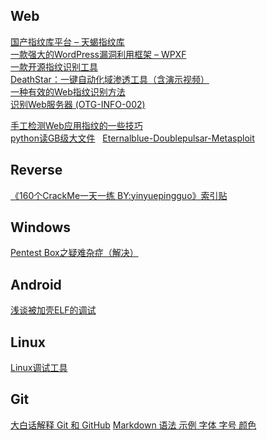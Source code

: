 ## Web
[国产指纹库平台 – 天蝎指纹库](http://mp.weixin.qq.com/s/yX9_KiTreRLdpV27dnHSIg)  
[一款强大的WordPress漏洞利用框架 – WPXF](http://www.freebuf.com/articles/web/135777.html)  
[一款开源指纹识别工具](https://github.com/Ms0x0/Dayu)  
[DeathStar：一键自动化域渗透工具（含演示视频）](http://www.freebuf.com/sectool/136224.html)  
[一种有效的Web指纹识别方法](http://journal.ucas.ac.cn/CN/abstract/abstract12402.shtml)  
[识别Web服务器 (OTG-INFO-002)](https://kennel209.gitbooks.io/owasp-testing-guide-v4/content/zh/web_application_security_testing/fingerprint_web_server_otg-info-002.html)  

[手工检测Web应用指纹的一些技巧](http://www.freebuf.com/news/137497.html?from=timeline)  
[python读GB级大文件](https://github.com/Shuang0420/Shuang0420.github.io/wiki/python%E8%AF%BBGB%E7%BA%A7%E5%A4%A7%E6%96%87%E4%BB%B6)  
[Eternalblue-Doublepulsar-Metasploit](https://github.com/ElevenPaths/Eternalblue-Doublepulsar-Metasploit/)  

## Reverse
[《160个CrackMe一天一练 BY:yinyuepingguo》索引贴](http://bbs.fishc.com/thread-42999-1-1.html)  

## Windows
[Pentest Box之疑难杂症（解决）](http://www.secist.com/archives/2477.html)  

## Android
[浅谈被加壳ELF的调试](http://www.2cto.com/article/201505/402725.html)


## Linux
[Linux调试工具](http://www.cnblogs.com/lidabo/p/4377545.html)


## Git
[大白话解释 Git 和 GitHub](http://mp.weixin.qq.com/s/sAZ4O2Es_Y5zinHhYlWn0w)
[Markdown 语法 示例 字体 字号 颜色](http://blog.csdn.net/u011419965/article/details/50536937)  
